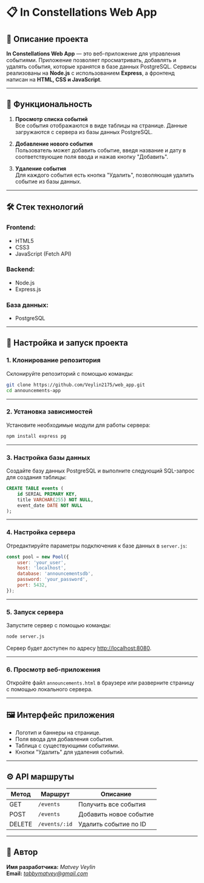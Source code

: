 # 📋 In Constellations Web App

## 📝 Описание проекта

**In Constellations Web App** — это веб-приложение для управления событиями. Приложение позволяет просматривать, добавлять и удалять события, которые хранятся в базе данных PostgreSQL. Сервисы реализованы на **Node.js** с использованием **Express**, а фронтенд написан на **HTML, CSS и JavaScript**.

---

## 🚀 Функциональность

1. **Просмотр списка событий**  
   Все события отображаются в виде таблицы на странице. Данные загружаются с сервера из базы данных PostgreSQL.

2. **Добавление нового события**  
   Пользователь может добавить событие, введя название и дату в соответствующие поля ввода и нажав кнопку "Добавить".

3. **Удаление события**  
   Для каждого события есть кнопка "Удалить", позволяющая удалить событие из базы данных.

---

## 🛠️ Стек технологий

### **Frontend**:
- HTML5
- CSS3
- JavaScript (Fetch API)

### **Backend**:
- Node.js
- Express.js

### **База данных**:
- PostgreSQL

---

## 💾 Настройка и запуск проекта

### 1. **Клонирование репозитория**
Склонируйте репозиторий с помощью команды:

```bash
git clone https://github.com/Veylin2175/web_app.git
cd announcements-app
```

---

### 2. **Установка зависимостей**
Установите необходимые модули для работы сервера:

```bash
npm install express pg
```

---

### 3. **Настройка базы данных**
Создайте базу данных PostgreSQL и выполните следующий SQL-запрос для создания таблицы:

```sql
CREATE TABLE events (
    id SERIAL PRIMARY KEY,
    title VARCHAR(255) NOT NULL,
    event_date DATE NOT NULL
);
```

---

### 4. **Настройка сервера**
Отредактируйте параметры подключения к базе данных в `server.js`:

```javascript
const pool = new Pool({
    user: 'your_user',
    host: 'localhost',
    database: 'announcementsdb',
    password: 'your_password',
    port: 5432,
});
```

---

### 5. **Запуск сервера**
Запустите сервер с помощью команды:

```bash
node server.js
```

Сервер будет доступен по адресу [http://localhost:8080](http://localhost:8080).

---

### 6. **Просмотр веб-приложения**
Откройте файл `announcements.html` в браузере или разверните страницу с помощью локального сервера.

---

## 🖼️ Интерфейс приложения

- Логотип и баннеры на странице.
- Поля ввода для добавления события.
- Таблица с существующими событиями.
- Кнопки "Удалить" для удаления событий.

---

## ⚙️ API маршруты

| Метод | Маршрут        | Описание                |
|-------|----------------|-------------------------|
| GET   | `/events`      | Получить все события    |
| POST  | `/events`      | Добавить новое событие  |
| DELETE| `/events/:id`  | Удалить событие по ID   |

---

## 👤 Автор

**Имя разработчика:** *Matvey Veylin*  
**Email:** *tabbymatvey@gmail.com*  
